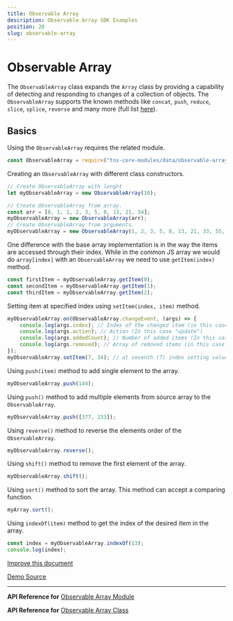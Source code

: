```yaml
---
title: Observable Array
description: Observable Array SDK Examples
position: 28
slug: observable-array
---
```


# Observable Array

The `ObservableArray` class expands the `Array` class by providng a capability of detecting and responding to changes of a collection of objects.
The `ObservableArray` supports the known methods like `concat`, `push`, `reduce`, `slice`, `splice`, `reverse` and many more (full list [here](https://docs.nativescript.org/api-reference/classes/_data_observable_array_.observablearray)). 


## Basics

Using the `ObservableArray` requires the related module.
```JavaScript
const ObservableArray = require("tns-core-modules/data/observable-array").ObservableArray;
```

Creating an `ObservableArray` with different class constructors.
```JavaScript
// Create ObservableArray with lenght
let myObservableArray = new ObservableArray(10);

// Create ObservableArray from array.
const arr = [0, 1, 1, 2, 3, 5, 8, 13, 21, 34];
myObservableArray = new ObservableArray(arr);
// Create ObservableArray from arguments.
myObservableArray = new ObservableArray(1, 2, 3, 5, 8, 13, 21, 33, 55, 89);
```

One difference with the base array implementation is in the way the items are accessed through their index.
While in the common JS array we would do `array[index]` with an `ObservableArray` we need to use `getItem(index)` method.
```JavaScript
const firstItem = myObservableArray.getItem(0);
const secondItem = myObservableArray.getItem(1);
const thirdItem = myObservableArray.getItem(2);
```

Setting item at specified index using `setItem(index, item)` method.
```JavaScript
myObservableArray.on(ObservableArray.changeEvent, (args) => {
    console.log(args.index); // Index of the changed item (in this case 7).
    console.log(args.action); // Action (In this case "update")
    console.log(args.addedCount); // Number of added items (In this case 1).
    console.log(args.removed); // Array of removed items (in this case 33).
});
myObservableArray.setItem(7, 34); // at seventh (7) index setting value of 34
```

Using `push(item)` method to add single element to the array.
```JavaScript
myObservableArray.push(144);
```

Using `push()` method to add multiple elements from source array to the `ObservableArray`.
```JavaScript
myObservableArray.push([377, 233]);
```

Using `reverse()` method to reverse the elements order of the `ObservableArray`.
```JavaScript
myObservableArray.reverse();
```

Using `shift()` method to remove the first element of the array.
```JavaScript
myObservableArray.shift();
```

Using `sort()` method to sort the array. This method can accept a comparing function.
```JavaScript
myArray.sort();
```

Using `indexOf(item)` method to get the index of the desired item in the array.
```JavaScript
const index = myObservableArray.indexOf(13);
console.log(index);
```




[Improve this document](undefined/edit/master/app/data/observable-array/basics/article.md)

[Demo Source](undefined/edit/master/app/data/observable-array/basics)

---

**API Reference for** [Observable Array Module](https://docs.nativescript.org/api-reference/modules/_data_observable_array_)

**API Reference for** [Observable Array Class](https://docs.nativescript.org/api-reference/classes/_data_observable_array_.observablearray)




